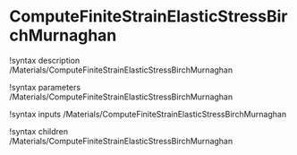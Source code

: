 <!-- MOOSE Documentation Stub: Remove this when content is added. -->

# ComputeFiniteStrainElasticStressBirchMurnaghan
!syntax description /Materials/ComputeFiniteStrainElasticStressBirchMurnaghan

!syntax parameters /Materials/ComputeFiniteStrainElasticStressBirchMurnaghan

!syntax inputs /Materials/ComputeFiniteStrainElasticStressBirchMurnaghan

!syntax children /Materials/ComputeFiniteStrainElasticStressBirchMurnaghan
